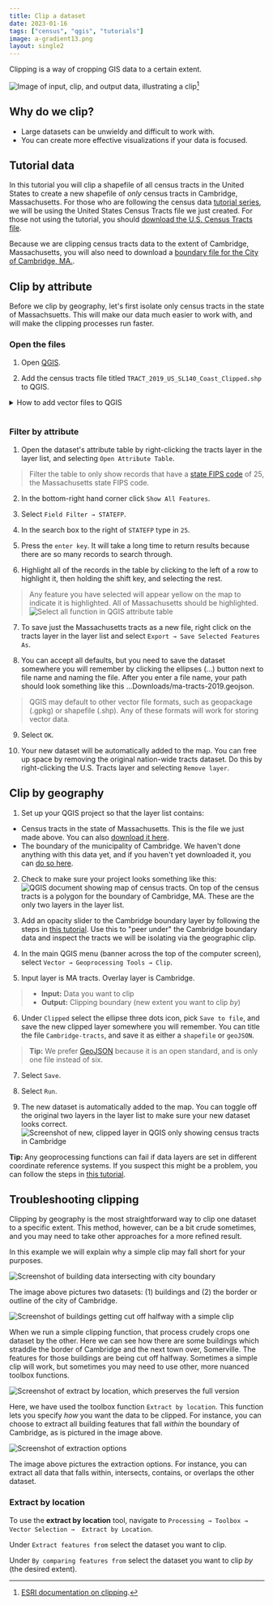 ```yaml
---
title: Clip a dataset
date: 2023-01-16
tags: ["census", "qgis", "tutorials"]
image: a-gradient13.png
layout: single2
---
```


Clipping is a way of cropping GIS data to a certain extent. 

![Image of input, clip, and output data, illustrating a clip](media/1.png)[^1] 

## Why do we clip?
- Large datasets can be unwieldy and difficult to work with.
- You can create more effective visualizations if your data is focused.

## Tutorial data

In this tutorial you will clip a shapefile of all census tracts in the United States to create a new shapefile of *only* census tracts in Cambridge, Massachusetts. For those who are following the census data [tutorial series](/tutorials/census-data-primer/), we will be using the United States Census Tracts file we just created. For those not using the tutorial, you should [download the U.S. Census Tracts file](https://geodata.socialexplorer.com/collection/90937129-3414-434e-a880-e358308654b4). 

Because we are clipping census tracts data to the extent of Cambridge, Massachusetts, you will also need to download a [boundary file for the City of Cambridge, MA.](https://downgit.github.io/#/home?url=https://github.com/HarvardMapCollection/tutorials/blob/main/sample-data/cambridge.geojson).


## Clip by attribute

Before we clip by geography, let's first isolate only census tracts in the state of Massachsuetts. This will make our data much easier to work with, and will make the clipping processes run faster.

### Open the files

1. Open [QGIS](https://harvardmapcollection.github.io/tutorials/qgis/download/). 

2. Add the census tracts file titled `TRACT_2019_US_SL140_Coast_Clipped.shp` to QGIS. 
<details>
  <summary>How to add vector files to QGIS</summary>
  <br>
  <p>A predominant spatial data format is the <strong>shapefile</strong>. This is a format created for storing vector data.</p>
  <p>Vector data consists of:
  <ul>
    <li>points (e.g. landmarks)</li>
    <li>lines (e.g. roads, rivers)</li>
    <li>polygons (e.g. towns, bodies of water)</li>
  </ul>
  
  </p>
<img src="media/open-vector1.jpeg" alt="Image showing an example of points, lines and polygons">

<p>Since the advent of geospatial technology, <strong>shapefiles</strong> have been the most common format for storing vector information. Today, other file formats exist for storing vector information, such as the <strong>geopackage (.gpkg)</strong>, or <strong>geoJSON (.geoJSON)</strong>, but shapefiles are still widely used, and many of the datasets you will encounter will come in this format.</p>

<h2>Adding vector data to QGIS</h2>

<ol>
    <li>Open QGIS. </li>
        <li>In QGIS, open a `New empty project`.</li>
    <li>From your computer file directory,  drag the vector data file (shapefile, geojson, geopackage) into the map browser. If your data is in shapefile format, drag the file that ends in the `.shp` extension. You can click through any warning messages about the data projection at this point.</li>

</ol>

<img src="media/open-vector1.gif" alt="Screen recording of dragging the file into the QGIS program">


<h2>Menu add</h2>

<p>If the quick add approach is not cooperating, you can add data through the menu add.
</p>

<ol>
<li>In the menu, select `Layer → Add Layer → Add Vector Layer`.</li>
<li>Under `Source → Vector Dataset(s)` click the browse ellipses.</li>

<li>Navigate to the file you want to add. If it is a shapefile, select the file with the `.shp` extension.</li>

<li>Select `Open`.</li>
<li>Select `Close`.</li>


</ol>

</details>
<br>

### Filter by attribute

1. Open the dataset's attribute table by right-clicking the tracts layer in the layer list, and selecting `Open Attribute Table`.
> Filter the table to only show records that have a [state FIPS code](https://www.nrcs.usda.gov/wps/portal/nrcs/detail/?cid=nrcs143_013696) of 25, the Massachusetts state FIPS code. 

2. In the bottom-right hand corner click `Show All Features`. 

3. Select `Field Filter → STATEFP`.

4. In the search box to the right of `STATEFP` type in `25`. 

5. Press the `enter key`. It will take a long time to return results because there are so many records to search through. 

6. Highlight all of the records in the table by clicking to the left of a row to highlight it, then holding the shift key, and selecting the rest. 
> Any feature you have selected will appear yellow on the map to indicate it is highlighted. All of Massachusetts should be highlighted. 
![Select all function in QGIS attribute table](media/1.gif)

7. To save just the Massachusetts tracts as a new file, right click on the tracts layer in the layer list and select `Export → Save Selected Features As`.

8. You can accept all defaults, but you need to save the dataset somewhere you will remember by clicking the ellipses (…) button next to file name and naming the file. After you enter a file name, your path should look something like this ...Downloads/ma-tracts-2019.geojson.
> QGIS may default to other vector file formats, such as geopackage (.gpkg) or shapefile (.shp). Any of these formats will work for storing vector data.

9. Select `OK`.

10. Your new dataset will be automatically added to the map. You can free up space by removing the original nation-wide tracts dataset. Do this by right-clicking the U.S. Tracts layer and selecting `Remove layer`.


## Clip by geography

1. Set up your QGIS project so that the layer list contains:
- Census tracts in the state of Massachusetts. This is the file we just made above. You can also [download it here](https://downgit.github.io/#/home?url=https://github.com/HarvardMapCollection/tutorials/blob/main/sample-data/ma-tracts-2019.geojson).
- The boundary of the municipality of Cambridge. We haven't done anything with this data yet, and if you haven't yet downloaded it, you can [do so here](https://downgit.github.io/#/home?url=https://github.com/HarvardMapCollection/tutorials/blob/main/sample-data/cambridge.geojson).

2. Check to make sure your project looks something like this:
![QGIS document showing map of census tracts. On top of the census tracts is a polygon for the boundary of Cambridge, MA. These are the only two layers in the layer list.](media/3.png)

3. Add an opacity slider to the Cambridge boundary layer by following the steps in [this tutorial](https://harvardmapcollection.github.io/tutorials/qgis/adjust-opacity/). Use this to "peer under" the Cambridge boundary data and inspect the tracts we will be isolating via the geographic clip.


4. In the main QGIS menu (banner across the top of the computer screen), select `Vector → Geoprocessing Tools → Clip`. 

5. Input layer is MA tracts. Overlay layer is Cambridge.
> - **Input:** Data you want to clip
> - **Output:** Clipping boundary (new extent you want to clip *by*)

6. Under `Clipped` select the ellipse three dots icon, pick `Save to file`, and save the new clipped layer somewhere you will remember. You can title the file `Cambridge-tracts`, and save it as either a `shapefile` or `geoJSON`. 
>**Tip:** We prefer [GeoJSON](https://geojson.org/) because it is an open standard, and is only one file instead of six. 

7. Select `Save`.

8. Select `Run`.

9. The new dataset is automatically added to the map. You can toggle off the original two layers in the layer list to make sure your new dataset looks correct.
![Screenshot of new, clipped layer in QGIS only showing census tracts in Cambridge](media/4.png)

<div class="alert-warning">
  <strong>Tip: </strong>Any geoprocessing functions can fail if data layers are set in different coordinate reference systems. If you suspect this might be a problem, you can follow the steps in <a href="https://harvardmapcollection.github.io/tutorials/qgis/change-crs/">this tutorial</a>.
</div>
 

## Troubleshooting clipping

Clipping by geography is the most straightforward way to clip one dataset to a specific extent. This method, however, can be a bit crude sometimes, and you may need to take other approaches for a more refined result.

In this example we will explain why a simple clip may fall short for your purposes. 

![Screenshot of building data intersecting with city boundary](media/ts-clip1.png)

The image above pictures two datasets: (1) buildings and (2) the border or outline of the city of Cambridge. 

![Screenshot of buildings getting cut off halfway with a simple clip](media/ts-clip2.png)

When we run a simple clipping function, that process crudely crops one dataset by the other. Here we can see how there are some buildings which straddle the border of Cambridge and the next town over, Somerville. The features for those buildings are being cut off halfway. Sometimes a simple clip will work, but sometimes you may need to use other, more nuanced toolbox functions.


![Screenshot of extract by location, which preserves the full version](media/ts-clip3.png)

Here, we have used the toolbox function `Extract by location`. This function lets you specify *how* you want the data to be clipped. For instance, you can choose to extract all building features that fall *within* the boundary of Cambridge, as is pictured in the image above. 

![Screenshot of extraction options](media/ts-clip4.png)

The image above pictures the extraction options. For instance, you can extract all data that falls within, intersects, contains, or overlaps the other dataset. 

### Extract by location 

To use the **extract by location** tool, navigate to `Processing → Toolbox → Vector Selection →  Extract by Location`. 

Under `Extract features from` select the dataset you want to clip.

Under `By comparing features from` select the dataset you want to clip _by_ (the desired extent).

[^1]: [ESRI documentation on clipping](https://desktop.arcgis.com/en/arcmap/10.3/tools/coverage-toolbox/clip.htm).
